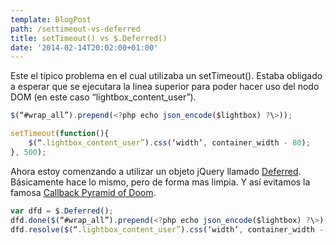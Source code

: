 ```yaml
---
template: BlogPost
path: /settimeout-vs-deferred
title: setTimeout() vs $.Deferred()
date: '2014-02-14T20:02:00+01:00'
---
```


Este el típico problema en el cual utilizaba un setTimeout(). Estaba
obligado a esperar que se ejecutara la linea superior para poder hacer
uso del nodo DOM (en este caso “lightbox\_content\_user”).

```javascript
$(“#wrap_all”).prepend(<?php echo json_encode($lightbox) ?\>));

setTimeout(function(){
	$(“.lightbox_content_user”).css(‘width’, container_width - 80);
}, 500);
```

Ahora estoy comenzando a utilizar un objeto jQuery llamado
[Deferred](https://api.jquery.com/category/deferred-object/).
Básicamente hace lo mismo, pero de forma mas limpia. Y así evitamos la
famosa [Callback Pyramid of
Doom](https://www.reddit.com/r/javascript/comments/1atmht/how_we_killed_the_callback_pyramid_of_doom/).

```javascript
var dfd = $.Deferred();
dfd.done($(“#wrap_all”).prepend(<?php echo json_encode($lightbox) ?\>);
dfd.resolve($(“.lightbox_content_user”).css(‘width’, container_width - 80));
```
